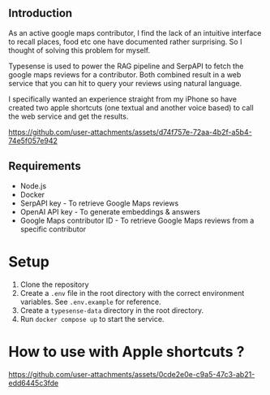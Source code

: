 ## Introduction

As an active google maps contributor, I find the lack of an intuitive interface to recall places, food etc one have documented rather surprising. So I thought of solving this problem for myself.

Typesense is used to power the RAG pipeline and SerpAPI to fetch the google maps reviews for a contributor. Both combined result in a web service that you can hit to query your reviews using natural language.

I specifically wanted an experience straight from my iPhone so have created two apple shortcuts (one textual and another voice based) to call the web service and get the results.

https://github.com/user-attachments/assets/d74f757e-72aa-4b2f-a5b4-74e5f057e942

## Requirements

- Node.js
- Docker
- SerpAPI key - To retrieve Google Maps reviews
- OpenAI API key - To generate embeddings & answers
- Google Maps contributor ID - To retrieve Google Maps reviews from a specific contributor

# Setup

1. Clone the repository
2. Create a `.env` file in the root directory with the correct environment variables. See `.env.example` for reference.
3. Create a `typesense-data` directory in the root directory.
4. Run `docker compose up` to start the service.

# How to use with Apple shortcuts ?

https://github.com/user-attachments/assets/0cde2e0e-c9a5-47c3-ab21-edd6445c3fde
